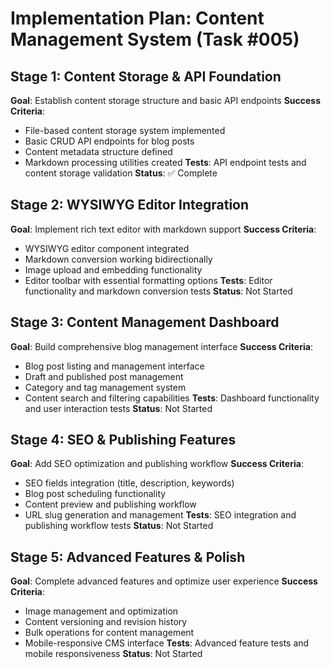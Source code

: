 # Implementation Plan: Content Management System (Task #005)

## Stage 1: Content Storage & API Foundation
**Goal**: Establish content storage structure and basic API endpoints
**Success Criteria**:
- File-based content storage system implemented
- Basic CRUD API endpoints for blog posts
- Content metadata structure defined
- Markdown processing utilities created
**Tests**: API endpoint tests and content storage validation
**Status**: ✅ Complete

## Stage 2: WYSIWYG Editor Integration
**Goal**: Implement rich text editor with markdown support
**Success Criteria**:
- WYSIWYG editor component integrated
- Markdown conversion working bidirectionally
- Image upload and embedding functionality
- Editor toolbar with essential formatting options
**Tests**: Editor functionality and markdown conversion tests
**Status**: Not Started

## Stage 3: Content Management Dashboard
**Goal**: Build comprehensive blog management interface
**Success Criteria**:
- Blog post listing and management interface
- Draft and published post management
- Category and tag management system
- Content search and filtering capabilities
**Tests**: Dashboard functionality and user interaction tests
**Status**: Not Started

## Stage 4: SEO & Publishing Features
**Goal**: Add SEO optimization and publishing workflow
**Success Criteria**:
- SEO fields integration (title, description, keywords)
- Blog post scheduling functionality
- Content preview and publishing workflow
- URL slug generation and management
**Tests**: SEO integration and publishing workflow tests
**Status**: Not Started

## Stage 5: Advanced Features & Polish
**Goal**: Complete advanced features and optimize user experience
**Success Criteria**:
- Image management and optimization
- Content versioning and revision history
- Bulk operations for content management
- Mobile-responsive CMS interface
**Tests**: Advanced feature tests and mobile responsiveness
**Status**: Not Started
